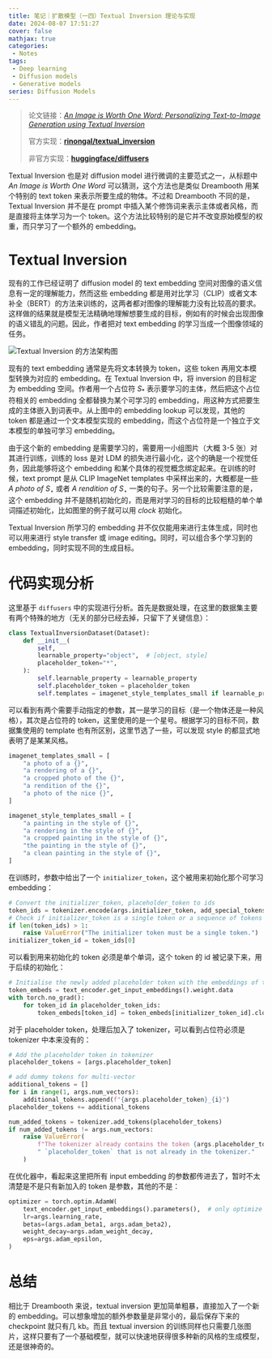 ```yaml
---
title: 笔记｜扩散模型（一四）Textual Inversion 理论与实现
date: 2024-08-07 17:51:27
cover: false
mathjax: true
categories:
 - Notes
tags:
 - Deep learning
 - Diffusion models
 - Generative models
series: Diffusion Models
---
```


> 论文链接：*[An Image is Worth One Word: Personalizing Text-to-Image Generation using Textual Inversion](https://arxiv.org/abs/2208.01618)*
>
> 官方实现：**[rinongal/textual_inversion](https://github.com/rinongal/textual_inversion)**
>
> 非官方实现：**[huggingface/diffusers](https://github.com/huggingface/diffusers/blob/main/examples/textual_inversion/textual_inversion.py)**

Textual Inversion 也是对 diffusion model 进行微调的主要范式之一，从标题中 *An Image is Worth One Word* 可以猜测，这个方法也是类似 Dreambooth 用某个特别的 text token 来表示所要生成的物体。不过和 Dreambooth 不同的是，Textual Inversion 并不是在 prompt 中插入某个修饰词来表示主体或者风格，而是直接将主体学习为一个 token。这个方法比较特别的是它并不改变原始模型的权重，而只学习了一个额外的 embedding。

# Textual Inversion

现有的工作已经证明了 diffusion model 的 text embedding 空间对图像的语义信息有一定的理解能力，然而这些 embedding 都是用对比学习（CLIP）或者文本补全（BERT）的方法来训练的，这两者都对图像的理解能力没有比较高的要求。这样做的结果就是模型无法精确地理解想要生成的目标，例如有的时候会出现图像的语义错乱的问题。因此，作者把对 text embedding 的学习当成一个图像领域的任务。

![Textual Inversion 的方法架构图](https://littlenyima-1319014516.cos.ap-beijing.myqcloud.com/blog/2024/08/08/textual-inversion-framework.jpg)

现有的 text embedding 通常是先将文本转换为 token，这些 token 再用文本模型转换为对应的 embedding。在 Textual Inversion 中，将 inversion 的目标定为 embedding 空间。作者用一个占位符 $S_*$ 表示要学习的主体，然后把这个占位符相关的 embedding 全都替换为某个可学习的 embedding，用这种方式把要生成的主体嵌入到词表中。从上图中的 embedding lookup 可以发现，其他的 token 都是通过一个文本模型实现的 embedding，而这个占位符是一个独立于文本模型的单独可学习 embedding。

由于这个新的 embedding 是需要学习的，需要用一小组图片（大概 3-5 张）对其进行训练，训练的 loss 是对 LDM 的损失进行最小化，这个的确是一个视觉任务，因此能够将这个 embedding 和某个具体的视觉概念绑定起来。在训练的时候，text prompt 是从 CLIP ImageNet templates 中采样出来的，大概都是一些 *A photo of* $S_\star$ 或者 *A rendition of* $S_\star$  一类的句子。另一个比较需要注意的是，这个 embedding 并不是随机初始化的，而是用对学习的目标的比较粗糙的单个单词描述初始化，比如图里的例子就可以用 *clock* 初始化。

Textual Inversion 所学习的 embedding 并不仅仅能用来进行主体生成，同时也可以用来进行 style transfer 或 image editing。同时，可以组合多个学习到的 embedding，同时实现不同的生成目标。

# 代码实现分析

这里基于 `diffusers` 中的实现进行分析。首先是数据处理，在这里的数据集主要有两个特殊的地方（无关的部分已经去掉，只留下了关键信息）：

```python
class TextualInversionDataset(Dataset):
    def __init__(
        self,
        learnable_property="object",  # [object, style]
        placeholder_token="*",
    ):
        self.learnable_property = learnable_property
        self.placeholder_token = placeholder_token
        self.templates = imagenet_style_templates_small if learnable_property == "style" else imagenet_templates_small
```

可以看到有两个需要手动指定的参数，其一是学习的目标（是一个物体还是一种风格），其次是占位符的 token，这里使用的是一个星号。根据学习的目标不同，数据集使用的 template 也有所区别，这里节选了一些，可以发现 style 的都显式地表明了是某某风格。

```python
imagenet_templates_small = [
    "a photo of a {}",
    "a rendering of a {}",
    "a cropped photo of the {}",
    "a rendition of the {}",
    "a photo of the nice {}",
]

imagenet_style_templates_small = [
    "a painting in the style of {}",
    "a rendering in the style of {}",
    "a cropped painting in the style of {}",
    "the painting in the style of {}",
    "a clean painting in the style of {}",
]
```

在训练时，参数中给出了一个 `initializer_token`，这个被用来初始化那个可学习 embedding：

```python
# Convert the initializer_token, placeholder_token to ids
token_ids = tokenizer.encode(args.initializer_token, add_special_tokens=False)
# Check if initializer_token is a single token or a sequence of tokens
if len(token_ids) > 1:
    raise ValueError("The initializer token must be a single token.")
initializer_token_id = token_ids[0]
```

可以看到用来初始化的 token 必须是单个单词，这个 token 的 id 被记录下来，用于后续的初始化：

```python
# Initialise the newly added placeholder token with the embeddings of the initializer token
token_embeds = text_encoder.get_input_embeddings().weight.data
with torch.no_grad():
    for token_id in placeholder_token_ids:
        token_embeds[token_id] = token_embeds[initializer_token_id].clone()
```

对于 placeholder token，处理后加入了 tokenizer，可以看到占位符必须是 tokenizer 中本来没有的：

```python
# Add the placeholder token in tokenizer
placeholder_tokens = [args.placeholder_token]

# add dummy tokens for multi-vector
additional_tokens = []
for i in range(1, args.num_vectors):
    additional_tokens.append(f"{args.placeholder_token}_{i}")
placeholder_tokens += additional_tokens

num_added_tokens = tokenizer.add_tokens(placeholder_tokens)
if num_added_tokens != args.num_vectors:
    raise ValueError(
        f"The tokenizer already contains the token {args.placeholder_token}. Please pass a different"
        " `placeholder_token` that is not already in the tokenizer."
    )
```

在优化器中，看起来这里把所有 input embedding 的参数都传进去了，暂时不太清楚是不是只有新加入的 token 是参数，其他的不是：

```python
optimizer = torch.optim.AdamW(
    text_encoder.get_input_embeddings().parameters(),  # only optimize the embeddings
    lr=args.learning_rate,
    betas=(args.adam_beta1, args.adam_beta2),
    weight_decay=args.adam_weight_decay,
    eps=args.adam_epsilon,
)
```

# 总结

相比于 Dreambooth 来说，textual inversion 更加简单粗暴，直接加入了一个新的 embedding。可以想象增加的额外参数量是非常小的，最后保存下来的 checkpoint 就只有几 kb。而且 textual inversion 的训练同样也只需要几张图片，这样只要有了一个基础模型，就可以快速地获得很多种新的风格的生成模型，还是很神奇的。